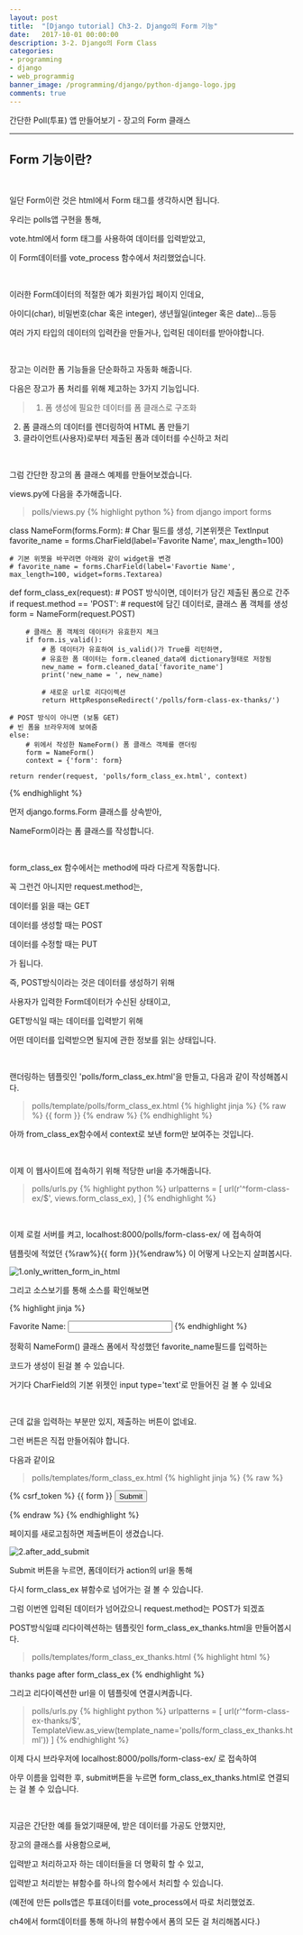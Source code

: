 ```yaml
---
layout: post
title:  "[Django tutorial] Ch3-2. Django의 Form 기능"
date:   2017-10-01 00:00:00
description: 3-2. Django의 Form Class
categories:
- programming
- django
- web_programmig
banner_image: /programming/django/python-django-logo.jpg
comments: true
---
```


간단한 Poll(투표) 앱 만들어보기 - 장고의 Form 클래스

---

## Form 기능이란?

<br>

일단 Form이란 것은 html에서 Form 태그를 생각하시면 됩니다.

우리는 polls앱 구현을 통해,

vote.html에서 form 태그를 사용하여 데이터를 입력받았고,

이 Form데이터를 vote_process 함수에서 처리했었습니다.

<br>

이러한 Form데이터의 적절한 예가 회원가입 페이지 인데요,

아이디(char), 비밀번호(char 혹은 integer), 생년월일(integer 혹은 date)...등등

여러 가지 타입의 데이터의 입력칸을 만들거나, 입력된 데이터를 받아야합니다.

<br>

장고는 이러한 폼 기능들을 단순화하고 자동화 해줍니다.

다음은 장고가 폼 처리를 위해 제고하는 3가지 기능입니다.

>1. 폼 생성에 필요한 데이터를 폼 클래스로 구조화
2. 폼 클래스의 데이터를 렌더링하여 HTML 폼 만들기
3. 클라이언트(사용자)로부터 제출된 폼과 데이터를 수신하고 처리

<br>

그럼 간단한 장고의 폼 클래스 예제를 만들어보겠습니다.

views.py에 다음을 추가해줍니다.

>polls/views.py
{% highlight python %}
from django import forms


class NameForm(forms.Form):
    # Char 필드를 생성, 기본위젯은 TextInput
    favorite_name = forms.CharField(label='Favorite Name', max_length=100)

    # 기본 위젯을 바꾸려면 아래와 같이 widget을 변경
    # favorite_name = forms.CharField(label='Favortie Name', max_length=100, widget=forms.Textarea)


def form_class_ex(request):
    # POST 방식이면, 데이터가 담긴 제출된 폼으로 간주
    if request.method == 'POST':
        # request에 담긴 데이터로, 클래스 폼 객체를 생성
        form = NameForm(request.POST)

        # 클래스 폼 객체의 데이터가 유효한지 체크
        if form.is_valid():
            # 폼 데이터가 유효하여 is_valid()가 True를 리턴하면,
            # 유효한 폼 데이터는 form.cleaned_data에 dictionary형태로 저장됨
            new_name = form.cleaned_data['favorite_name']
            print('new_name = ', new_name)

            # 새로운 url로 리다이렉션
            return HttpResponseRedirect('/polls/form-class-ex-thanks/')

    # POST 방식이 아니면 (보통 GET)
    # 빈 폼을 브라우저에 보여줌
    else:
        # 위에서 작성한 NameForm() 폼 클래스 객체를 랜더링
        form = NameForm()
        context = {'form': form}

    return render(request, 'polls/form_class_ex.html', context)
{% endhighlight %}

먼저 django.forms.Form 클래스를 상속받아,

NameForm이라는 폼 클래스를 작성합니다.

<br>

form_class_ex 함수에서는 method에 따라 다르게 작동합니다.

꼭 그런건 아니지만 request.method는,

데이터를 읽을 때는 GET

데이터를 생성할 때는 POST

데이터를 수정할 때는 PUT

가 됩니다.

즉, POST방식이라는 것은 데이터를 생성하기 위해

사용자가 입력한 Form데이터가 수신된 상태이고,

GET방식일 때는 데이터를 입력받기 위해

어떤 데이터를 입력받으면 될지에 관한 정보를 읽는 상태입니다.

<br>

랜더링하는 템플릿인 'polls/form_class_ex.html'을 만들고, 다음과 같이 작성해봅시다.

>polls/template/polls/form_class_ex.html
{% highlight jinja %}
{% raw %}
{{ form }}
{% endraw %}
{% endhighlight %}

아까 from_class_ex함수에서 context로 보낸 form만 보여주는 것입니다.

<br>

이제 이 웹사이트에 접속하기 위해 적당한 url을 추가해줍니다.

>polls/urls.py
{% highlight python %}
urlpatterns = [
    url(r'^form-class-ex/$', views.form_class_ex),
]
{% endhighlight %}

<br>

이제 로컬 서버를 켜고, localhost:8000/polls/form-class-ex/ 에 접속하여

템플릿에 적었던 {%raw%}{{ form }}{%endraw%} 이 어떻게 나오는지 살펴봅시다.

![1.only_written_form_in_html](http://blogfiles.naver.net/MjAxNzEwMDNfMTk2/MDAxNTA3MDEzMzQ2MDMy.YrTtCsvzxS4ZC65KeIqb5DC2ENan8tjtXFpNgBev4Vcg.231AuZbBbLCseXpAlifxKXwxbKfDR1m-Gk4ho50WFRIg.PNG.zaxs1029/1.only_written_form_in_html.png)

그리고 소스보기를 통해 소스를 확인해보면

{% highlight jinja %}
<tr>
    <th>
        <label for="id_favorite_name">Favorite Name:</label>
    </th>
    <td>
        <input type="text" name="favorite_name" maxlength="100" id="id_favorite_name" required />
    </td>
</tr>
{% endhighlight %}

정확히 NameForm() 클래스 폼에서 작성했던 favorite_name필드를 입력하는

코드가 생성이 된걸 볼 수 있습니다.

거기다 CharField의 기본 위젯인 input type='text'로 만들어진 걸 볼 수 있네요

<br>

근데 값을 입력하는 부분만 있지, 제출하는 버튼이 없네요.

그런 버튼은 직접 만들어줘야 합니다.

다음과 같이요

>polls/templates/form_class_ex.html
{% highlight jinja %}
{% raw %}
<form action="/polls/form-class-ex/" method="POST">
    {% csrf_token %}
    {{ form }}
    <input type="submit" value="Submit" />
</form>
{% endraw %}
{% endhighlight %}

페이지를 새로고침하면 제출버튼이 생겼습니다.

![2.after_add_submit](http://blogfiles.naver.net/MjAxNzEwMDNfMjQ1/MDAxNTA3MDEzNDAxMDY2.ciDUpMfqp03yr5CYYLZbUY7Pi1CtVGwYYP5iwV9usNkg.yajyVqCqeYuz9fwmh2Ie9SBkqis9zyPc_IbwZ9UxQIsg.PNG.zaxs1029/2.after_add_submit.png)

Submit 버튼을 누르면, 폼데이터가 action의 url을 통해

다시 form_class_ex 뷰함수로 넘어가는 걸 볼 수 있습니다.

그럼 이번엔 입력된 데이터가 넘어갔으니 request.method는 POST가 되겠죠

POST방식일떄 리다이렉션하는 템플릿인 form_class_ex_thanks.html을 만들어봅시다.

>polls/templates/form_class_ex_thanks.html
{% highlight html %}
<!DOCTYPE html>
<html lang="en">
<head>
    <meta charset="UTF-8">
    <title>Title</title>
</head>
<body>
    thanks page after form_class_ex
</body>
</html>
{% endhighlight %}

그리고 리다이렉션한 url을 이 템플릿에 연결시켜줍니다.

>polls/urls.py
{% highlight python %}
urlpatterns = [
    url(r'^form-class-ex-thanks/$', TemplateView.as_view(template_name='polls/form_class_ex_thanks.html'))
]
{% endhighlight %}

이제 다시 브라우저에 localhost:8000/polls/form-class-ex/ 로 접속하여

아무 이름을 입력한 후, submit버튼을 누르면 form_class_ex_thanks.html로 연결되는 걸 볼 수 있습니다.

<br>

지금은 간단한 예를 들었기때문에, 받은 데이터를 가공도 안했지만,

장고의 클래스를 사용함으로써,

입력받고 처리하고자 하는 데이터들을 더 명확히 할 수 있고,

입력받고 처리받는 뷰함수를 하나의 함수에서 처리할 수 있습니다.

(예전에 만든 polls앱은 투표데이터를 vote_process에서 따로 처리했었죠.

ch4에서 form데이터를 통해 하나의 뷰함수에서 폼의 모든 걸 처리해봅시다.)